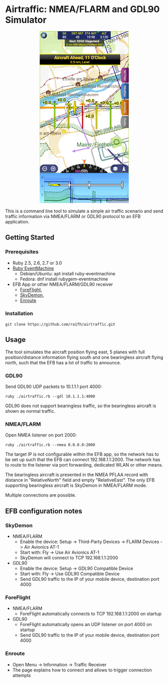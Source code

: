 # Airtraffic: NMEA/FLARM and GDL90 Simulator

<div style="text-align:center"><img src="skydemon.png" /></div>

This is a command line tool to simulate a simple air traffic scenario
and send traffic information via NMEA/FLARM or GDL90 protocol to an
EFB application.

## Getting Started

### Prerequisites

 * Ruby 2.5, 2.6, 2.7 or 3.0
 * [Ruby EventMachine](https://github.com/eventmachine/eventmachine)
   * Debian/Ubuntu: apt install ruby-eventmachine
   * Fedora: dnf install rubygem-eventmachine
 * EFB App or other NMEA/FLARM/GDL90 receiver
   * [ForeFlight](https://www.foreflight.com),
   * [SkyDemon](https://www.skydemon.aero/),
   * [Enroute](https://akaflieg-freiburg.github.io/enroute/)

### Installation

    git clone https://github.com/ra1fh/airtraffic.git

## Usage

The tool simulates the aircraft position flying east, 5 planes with
full position/distance information flying south and one bearingless
aircraft flying north, such that the EFB has a lot of traffic to
announce.

### GDL90

Send GDL90 UDP packets to 10.1.1.1 port 4000:

	ruby ./airtraffic.rb --gdl 10.1.1.1:4000

GDL90 does not support bearingless traffic, so the bearingless
aircraft is shown as normal traffic.

### NMEA/FLARM
	
Open NMEA listener on port 2000:

	ruby ./airtraffic.rb --nmea 0.0.0.0:2000

The target IP is not configurable within the EFB app, so the network
has to be set up such that the EFB can connect 192.168.1.1:2000. The
network has to route to the listener via port forwarding, dedicated
WLAN or other means.

The bearingless aircraft is presented in the NMEA PFLAA record with
distance in "RelativeNorth" field and empty "RelativeEast". The only
EFB supporting bearingless aircraft is SkyDemon in NMEA/FLARM
mode.

Multiple connections are possible.

## EFB configuration notes

### SkyDemon

 * NMEA/FLARM
   * Enable the device: Setup -> Third-Party Devices -> FLARM Devices -> Air Avionics AT-1
   * Start with: Fly -> Use Air Avionics AT-1
   * SkyDemon will connect to TCP 192.168.1.1:2000
 * GDL90
   * Enable the device: Setup -> GDL90 Compatible Device
   * Start with: Fly -> Use GDL90 Compatible Device
   * Send GDL90 traffic to the IP of your mobile device, destination port 4000
 
### ForeFlight

 * NMEA/FLARM
   * ForeFlight automatically connects to TCP 192.168.1.1:2000 on startup
 * GDL90
   * ForeFlight automatically opens an UDP listener on port 4000 on startup
   * Send GDL90 traffic to the IP of your mobile device, destination port 4000

### Enroute

 * Open Menu -> Information -> Traffic Receiver
 * The page explains how to connect and allows to trigger connection attempts

